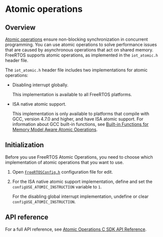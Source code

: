 # Atomic operations<a name="atomic"></a>

## Overview<a name="freertos-atomic-overview"></a>

[ Atomic operations](https://docs.aws.amazon.com/freertos/latest/lib-ref/c-sdk/platform/iot__atomic__generic_8h.html) ensure non\-blocking synchronization in concurrent programming\. You can use atomic operations to solve performance issues that are caused by asynchronous operations that act on shared memory\. FreeRTOS supports atomic operations, as implemented in the `iot_atomic.h` header file\.

The `iot_atomic.h` header file includes two implementations for atomic operations:
+ Disabling interrupt globally\.

  This implementation is available to all FreeRTOS platforms\.
+ ISA native atomic support\.

  This implementation is only available to platforms that compile with GCC, version 4\.7\.0 and higher, and have ISA atomic support\. For information about GCC built\-in functions, see [Built\-in Functions for Memory Model Aware Atomic Operations](https://gcc.gnu.org/onlinedocs/gcc/_005f_005fatomic-Builtins.html)\.

## Initialization<a name="freertos-atomic-initialization"></a>

Before you use FreeRTOS Atomic Operations, you need to choose which implementation of atomic operations that you want to use\.

1. Open [`FreeRTOSConfig.h`](dev-guide-freertos-kernel.md#freertos-config) configuration file for edit\.

1. For the ISA native atomic support implementation, define and set the `configUSE_ATOMIC_INSTRUCTION` variable to `1`\.

   For the disabling global interrupt implementation, undefine or clear `configUSE_ATOMIC_INSTRUCTION`\.

## API reference<a name="freertos-atomic-api"></a>

For a full API reference, see [ Atomic Operations C SDK API Reference](https://docs.aws.amazon.com/freertos/latest/lib-ref/c-sdk/platform/iot__atomic__generic_8h.html)\.